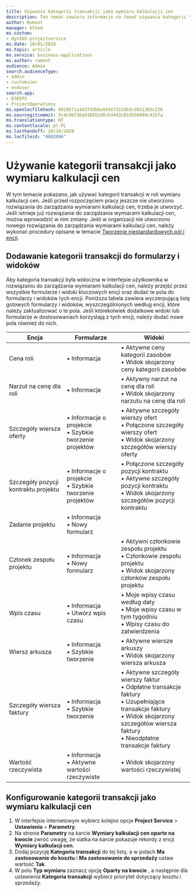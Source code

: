 ```yaml
---
title: Używanie kategorii transakcji jako wymiaru kalkulacji cen
description: Ten temat zawiera informacje na temat używania kategorii transakcji jako wymiaru kalkulacji cen.
author: Rumant
manager: kfend
ms.custom:
- dyn365-projectservice
ms.date: 10/01/2020
ms.topic: article
ms.service: business-applications
ms.author: rumant
audience: Admin
search.audienceType:
- admin
- customizer
- enduser
search.app:
- D365PS
- ProjectOperations
ms.openlocfilehash: 0019571a1d37d3b6a503e7221db3c3b51365c236
ms.sourcegitcommit: 5c4c9bf3ba018562d6cb3443c01d550489c415fa
ms.translationtype: HT
ms.contentlocale: pl-PL
ms.lasthandoff: 10/16/2020
ms.locfileid: "4082096"
---
```

# <a name="use-transaction-category-as-a-pricing-dimension"></a>Używanie kategorii transakcji jako wymiaru kalkulacji cen
W tym temacie pokazano, jak używać kategorii transakcji w roli wymiaru kalkulacji cen. Jeśli przed rozpoczęciem pracy jeszcze nie utworzono rozwiązania do zarządzania wymiarami kalkulacji cen, trzeba je utworzyć. Jeśli istnieje już rozwiązanie do zarządzania wymiarami kalkulacji cen, można wprowadzić w nim zmiany. Jeśli w organizacji nie utworzono nowego rozwiązania do zarządzania wymiarami kalkulacji cen, należy wykonać procedury opisane w temacie [Tworzenie niestandardowych pól i encji](create-custom-fields-entities.md).

## <a name="add-transaction-category-to-forms-and-views"></a>Dodawanie kategorii transakcji do formularzy i widoków
Aby kategoria transakcji była widoczna w interfejsie użytkownika w rozwiązaniu do zarządzania wymiarami kalkulacji cen, należy przejść przez wszystkie formularze i widoki kluczowych encji oraz dodać te pola do formularzy i widoków tych encji.
Poniższa tabela zawiera wyczerpującą listę gotowych formularzy i widoków, wyszczególnionych według encji, które należy zaktualizować o te pola. Jeśli którekolwiek dodatkowe widoki lub formularze w dostosowaniach korzystają z tych encji, należy dodać nowe pola również do nich.

|  Encja        | Formularze     |Widoki        |
| ------------------------------|---------------------------------|----------------------------------|
|  Cena roli|• Informacja |• Aktywne ceny kategorii zasobów<br> • Widok skojarzony ceny kategorii zasobów|
|  Narzut na cenę dla roli|• Informacja|• Aktywny narzut na cenę dla roli<br>• Widok skojarzony narzutu na cenę dla roli|
|  Szczegóły wiersza oferty|• Informacje o projekcie<br>• Szybkie tworzenie projektów|• Aktywne szczegóły wierszy ofert<br>• Połączone szczegóły wierszy ofert<br>• Widok skojarzony szczegółów wierszy oferty|
|  Szczegóły pozycji kontraktu projektu|• Informacje o projekcie<br>• Szybkie tworzenie projektów|• Połączone szczegóły pozycji kontraktu<br>• Aktywne szczegóły pozycji kontraktu<br>• Widok skojarzony szczegółów pozycji kontraktu|
|  Zadanie projektu|• Informacja<br>• Nowy formularz||
|  Członek zespołu projektu|• Informacja<br>• Nowy formularz|• Aktywni członkowie zespołu projektu<br>• Członkowie zespołu projektu<br>• Widok skojarzony członków zespołu projektu|
|  Wpis czasu|• Informacja<br>• Utwórz wpis czasu|• Moje wpisy czasu według daty<br>• Moje wpisy czasu w tym tygodniu<br>• Wpisy czasu do zatwierdzenia|
|  Wiersz arkusza|• Informacja<br>• Szybkie tworzenie|• Aktywne wiersze arkuszy<br>• Widok skojarzony wiersza arkusza|
|  Szczegóły wiersza faktury|• Informacja<br>• Szybkie tworzenie|• Aktywne szczegóły wierszy faktur<br>• Odpłatne transakcje faktury<br>• Uzupełniające transakcje faktury<br>• Widok skojarzony szczegółów wiersza faktury<br>• Nieodpłatne transakcje faktury|
|  Wartość rzeczywista|• Informacja<br>• Aktywne wartości rzeczywiste|• Widok skojarzony wartości rzeczywistej|

## <a name="set-up-transaction-category-as-a-pricing-dimension"></a>Konfigurowanie kategorii transakcji jako wymiaru kalkulacji cen

1. W interfejsie internetowym wybierz kolejno opcje **Project Service** > **Ustawienia** > **Parametry**. 
2. Na stronie **Parametry** na karcie **Wymiary kalkulacji cen oparte na kwocie** zwróć uwagę, że siatka na karcie pokazuje rekordy z encji **Wymiary kalkulacji cen**.
3. Dodaj pozycję **Kategoria transakcji** do tej listy, a w polach **Ma zastosowanie do kosztu** i **Ma zastosowanie do sprzedaży** ustaw wartość **Tak**.
4. W polu **Typ wymiaru** zaznacz opcję **Oparty na kwocie** , a następnie dla ustawienia **Kategoria transakcji** wybierz priorytet dotyczący kosztu i sprzedaży.
